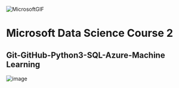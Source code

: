 ![MicrosoftGIF](https://user-images.githubusercontent.com/100095709/228097408-370797bb-2c86-4547-9560-9db6698431d7.gif)

# Microsoft Data Science Course 2
## Git-GitHub-Python3-SQL-Azure-Machine Learning

![image](https://user-images.githubusercontent.com/100095709/228096972-c1a92a14-a617-4e15-bda8-26b3f49d4e67.png)
